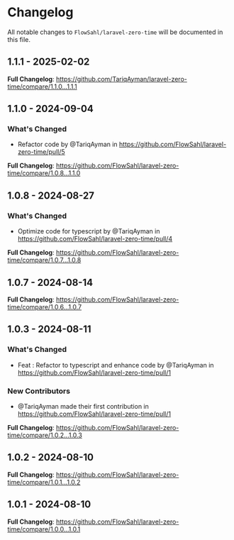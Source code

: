 # Changelog

All notable changes to `FlowSahl/laravel-zero-time` will be documented in this file.

## 1.1.1 - 2025-02-02

**Full Changelog**: https://github.com/TariqAyman/laravel-zero-time/compare/1.1.0...1.1.1

## 1.1.0 - 2024-09-04

### What's Changed

* Refactor code by @TariqAyman in https://github.com/FlowSahl/laravel-zero-time/pull/5

**Full Changelog**: https://github.com/FlowSahl/laravel-zero-time/compare/1.0.8...1.1.0

## 1.0.8 - 2024-08-27

### What's Changed

* Optimize code for typescript by @TariqAyman in https://github.com/FlowSahl/laravel-zero-time/pull/4

**Full Changelog**: https://github.com/FlowSahl/laravel-zero-time/compare/1.0.7...1.0.8

## 1.0.7 - 2024-08-14

**Full Changelog**: https://github.com/FlowSahl/laravel-zero-time/compare/1.0.6...1.0.7

## 1.0.3 - 2024-08-11

### What's Changed

* Feat : Refactor to typescript and enhance code by @TariqAyman in https://github.com/FlowSahl/laravel-zero-time/pull/1

### New Contributors

* @TariqAyman made their first contribution in https://github.com/FlowSahl/laravel-zero-time/pull/1

**Full Changelog**: https://github.com/FlowSahl/laravel-zero-time/compare/1.0.2...1.0.3

## 1.0.2 - 2024-08-10

**Full Changelog**: https://github.com/FlowSahl/laravel-zero-time/compare/1.0.1...1.0.2

## 1.0.1 - 2024-08-10

**Full Changelog**: https://github.com/FlowSahl/laravel-zero-time/compare/1.0.0...1.0.1
